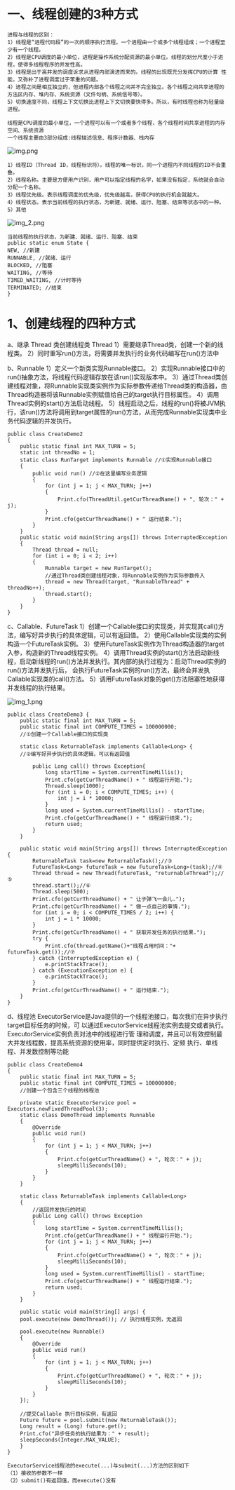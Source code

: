 # 一、线程创建的3种方式
    进程与线程的区别：
    1）线程是“进程代码段”的一次的顺序执行流程。一个进程由一个或多个线程组成；一个进程至少有一个线程。
    2）线程是CPU调度的最小单位，进程是操作系统分配资源的最小单位。线程的划分尺度小于进程，使得多线程程序的并发性高。
    3）线程是出于高并发的调度诉求从进程内部演进而来的。线程的出现既充分发挥CPU的计算 性能，又弥补了进程调度过于笨重的问题。
    4）进程之间是相互独立的，但进程内部各个线程之间并不完全独立。各个线程之间共享进程的方法区内存、堆内存、系统资源（文件句柄、系统信号等）。
    5）切换速度不同，线程上下文切换比进程上下文切换要快得多。所以，有时线程也称为轻量级进程。

    线程是CPU调度的最小单位，一个进程可以有一个或者多个线程，各个线程时间共享进程的内存空间、系统资源
    一个线程主要由3部分组成:线程描述信息、程序计数器、栈内存
![img.png](img.png)

    1）线程ID（Thread ID，线程标识符）。线程的唯一标识，同一个进程内不同线程的ID不会重叠。
    2）线程名称。主要是方便用户识别，用户可以指定线程的名字，如果没有指定，系统就会自动分配一个名称。
    3）线程优先级。表示线程调度的优先级，优先级越高，获得CPU的执行机会就越大。
    4）线程状态。表示当前线程的执行状态，为新建、就绪、运行、阻塞、结束等状态中的一种。
    5）其他

![img_2.png](img_2.png)

    当前线程的执行状态，为新建、就绪、运行、阻塞、结束
    public static enum State {
    NEW, //新建
    RUNNABLE, //就绪、运行
    BLOCKED, //阻塞
    WAITING, //等待
    TIMED_WAITING, //计时等待
    TERMINATED; //结束
    }

# 1、创建线程的四种方式

a、继承 Thread 类创建线程类 Thread
    1）需要继承Thread类，创建一个新的线程类。
    2）同时重写run()方法，将需要并发执行的业务代码编写在run()方法中

b、Runnable
    1）定义一个新类实现Runnable接口。
    2）实现Runnable接口中的run()抽象方法，将线程代码逻辑存放在该run()实现版本中。
    3）通过Thread类创建线程对象，将Runnable实现类实例作为实际参数传递给Thread类的构造器，由Thread构造器将该Runnable实例赋值给自己的target执行目标属性。
    4）调用Thread实例的start()方法启动线程。
    5）线程启动之后，线程的run()将被JVM执行，该run()方法将调用到target属性的run()方法，从而完成Runnable实现类中业务代码逻辑的并发执行。

    public class CreateDemo2
    {
        public static final int MAX_TURN = 5;
        static int threadNo = 1;
        static class RunTarget implements Runnable //①实现Runnable接口
        {
            public void run() //②在这里编写业务逻辑
            {
                for (int j = 1; j < MAX_TURN; j++)
                {
                    Print.cfo(ThreadUtil.getCurThreadName() + ", 轮次：" + j);
                }
                Print.cfo(getCurThreadName() + " 运行结束.");
            }
        }
        public static void main(String args[]) throws InterruptedException
        {
            Thread thread = null;
            for (int i = 0; i < 2; i++)
            {
                Runnable target = new RunTarget();
                //通过Thread类创建线程对象，将Runnable实例作为实际参数传入
                thread = new Thread(target, "RunnableThread" + threadNo++);
                thread.start();
            }
        }
    }
 c、Callable、FutureTask
    1）创建一个Callable接口的实现类，并实现其call()方法，编写好异步执行的具体逻辑，可以有返回值。
    2）使用Callable实现类的实例构造一个FutureTask实例。
    3）使用FutureTask实例作为Thread构造器的target入参，构造新的Thread线程实例。
    4）调用Thread实例的start()方法启动新线程，启动新线程的run()方法并发执行。其内部的执行过程为：启动Thread实例的run()方法并发执行后，
        会执行FutureTask实例的run()方法，最终会并发执Callable实现类的call()方法。
    5）调用FutureTask对象的get()方法阻塞性地获得并发线程的执行结果。

![img_1.png](img_1.png)

    public class CreateDemo3 {
        public static final int MAX_TURN = 5;
        public static final int COMPUTE_TIMES = 100000000;
        //①创建一个Callable接口的实现类
        
        static class ReturnableTask implements Callable<Long> {
        //②编写好异步执行的具体逻辑，可以有返回值
        
            public Long call() throws Exception{
                long startTime = System.currentTimeMillis();
                Print.cfo(getCurThreadName() + " 线程运行开始.");
                Thread.sleep(1000);
                for (int i = 0; i < COMPUTE_TIMES; i++) {
                    int j = i * 10000;
                }
                long used = System.currentTimeMillis() - startTime;
                Print.cfo(getCurThreadName() + " 线程运行结束.");
                return used;
            }
        }

        public static void main(String args[]) throws InterruptedException {
            ReturnableTask task=new ReturnableTask();//③
            FutureTask<Long> futureTask = new FutureTask<Long>(task);//④
            Thread thread = new Thread(futureTask, "returnableThread");//⑤
            thread.start();//⑥
            Thread.sleep(500);
            Print.cfo(getCurThreadName() + " 让子弹飞一会儿.");
            Print.cfo(getCurThreadName() + " 做一点自己的事情.");
            for (int i = 0; i < COMPUTE_TIMES / 2; i++) {
                int j = i * 10000;
            }
            Print.cfo(getCurThreadName() + " 获取并发任务的执行结果.");
            try {
                Print.cfo(thread.getName()+"线程占用时间："+ futureTask.get());//⑦
            } catch (InterruptedException e) {
                e.printStackTrace();
            } catch (ExecutionException e) {
                e.printStackTrace();
            }
            Print.cfo(getCurThreadName() + " 运行结束.");
        }   
    }

d、线程池
    ExecutorService是Java提供的一个线程池接口，每次我们在异步执行target目标任务的时候，可
    以通过ExecutorService线程池实例去提交或者执行。ExecutorService实例负责对池中的线程进行管
    理和调度，并且可以有效控制最大并发线程数，提高系统资源的使用率，同时提供定时执行、定频
    执行、单线程、并发数控制等功能

    public class CreateDemo4
    {
        public static final int MAX_TURN = 5;
        public static final int COMPUTE_TIMES = 100000000;
        //创建一个包含三个线程的线程池
        
        private static ExecutorService pool = Executors.newFixedThreadPool(3);
        static class DemoThread implements Runnable
        {
            @Override
            public void run()
            {
                for (int j = 1; j < MAX_TURN; j++)
                {
                    Print.cfo(getCurThreadName() + ", 轮次：" + j);
                    sleepMilliSeconds(10);
                }
            }
        }

        static class ReturnableTask implements Callable<Long>
        {
            //返回并发执行的时间
            public Long call() throws Exception
            {
                long startTime = System.currentTimeMillis();
                Print.cfo(getCurThreadName() + " 线程运行开始.");
                for (int j = 1; j < MAX_TURN; j++)
                {
                    Print.cfo(getCurThreadName() + ", 轮次：" + j);
                    sleepMilliSeconds(10);
                }
                long used = System.currentTimeMillis() - startTime;
                Print.cfo(getCurThreadName() + " 线程运行结束.");
                return used;
            }
        }

        public static void main(String[] args) {
        pool.execute(new DemoThread()); // 执行线程实例，无返回

        pool.execute(new Runnable()
        {
            @Override
            public void run()
            {
                for (int j = 1; j < MAX_TURN; j++)
                {
                    Print.cfo(getCurThreadName() + ", 轮次：" + j);
                    sleepMilliSeconds(10);
                }
            }
        });

        //提交Callable 执行目标实例，有返回
        Future future = pool.submit(new ReturnableTask());
        Long result = (Long) future.get();
        Print.cfo("异步任务的执行结果为：" + result);
        sleepSeconds(Integer.MAX_VALUE);
        }
    }

    ExecutorService线程池的execute(...)与submit(...)方法的区别如下
    （1）接收的参数不一样
    （2）submit()有返回值，而execute()没有

